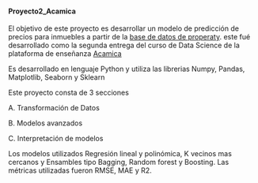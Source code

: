 #### Proyecto2_Acamica

El objetivo de este proyecto es desarrollar un modelo de predicción de precios para inmuebles a partir de la [base de datos de properaty](https://drive.google.com/uc?export=download&id=1Ugbsw5XbNRbglomSQO1qkAgMFB_3BzmB). este fué desarrollado como la segunda entrega del curso de Data Science de la plataforma de enseñanza [Acamica](https://www.acamica.com/)

Es desarrollado en lenguaje Python y utiliza las librerias Numpy, Pandas, Matplotlib, Seaborn y Sklearn

Este proyecto consta de 3 secciones

A. Transformación de Datos

B. Modelos avanzados

C. Interpretación de modelos

Los modelos utilizados Regresión lineal y polinómica, K vecinos mas cercanos y Ensambles tipo Bagging, Random forest y Boosting.
Las métricas utilizadas fueron RMSE, MAE y R2.



